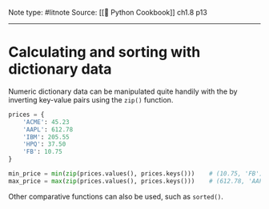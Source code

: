 Note type: #litnote
Source: [[📖 Python Cookbook]] ch1.8 p13

---
# Calculating and sorting with dictionary data
Numeric dictionary data can be manipulated quite handily with the by inverting key-value pairs using the `zip()` function.
```python
prices = {
	'ACME': 45.23
	'AAPL': 612.78
	'IBM': 205.55
	'HPQ': 37.50
	'FB': 10.75
}

min_price = min(zip(prices.values(), prices.keys()))	# (10.75, 'FB')
max_price = max(zip(prices.values(), prices.keys()))	# (612.78, 'AAPL')
```

Other comparative functions can also be used, such as `sorted()`.